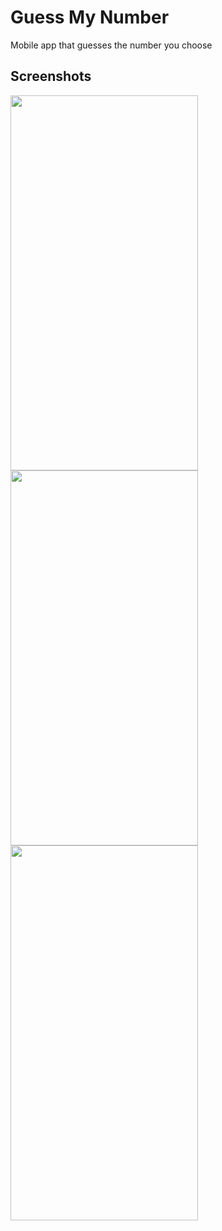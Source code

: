 # Guess My Number

Mobile app that guesses the number you choose

## Screenshots

<img src="https://i.hizliresim.com/n8lwq0w.png" width="300" height="600"/>
<img src="https://i.hizliresim.com/n8lwq0w.png" width="300" height="600"/>
<img src="https://i.hizliresim.com/clnfdyx.png" width="300" height="600"/>

